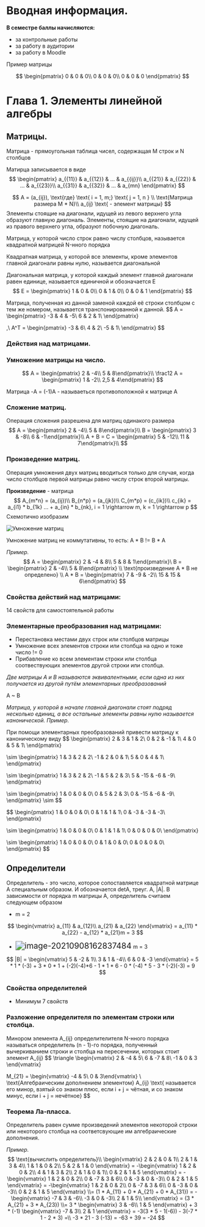 # **Вводная информация.**

**В семестре баллы начисляются:**

*  за контрольные работы
* за работу в аудитории
* за работу в Moodle

Пример матрицы


$$
\begin{pmatrix}
0 & 0 & 0\\
0 & 0 & 0\\
0 & 0 & 0
\end{pmatrix}
$$

# Глава 1. Элементы линейной алгебры

## Матрицы.

Матрица - прямоугольная таблица чисел, содержащая M строк и N столбцов 

Матирца записывается в виде
$$
\begin{pmatrix}
a_{{11}} & a_{{12}} & ... & a_{{ij}}\\
a_{{21}} & a_{{22}} & ... & a_{{23}}\\
a_{{31}} & a_{{32}} & ... & a_{mn}
\end{pmatrix}
$$



$$
A = (a_{ij}), \text{где}
\text{ i = 1, m;}
\text{ j = 1, n } \\
\text{Матрица размера M * N}\\
a_{ij} \text{ - элемент матрицы}
$$
Элементы стоящие на диагонали, идущей из левого верхнего угла образуют главную диагональ. Элементы, стоящие на диагонали, идущей из правого верхнего угла, образуют побочную диагональ.

Матрица, у которой число строк равно числу столбцов, называется квадратной матрицей N-нного порядка

Квадратная матрица, у которой все элементы, кроме элементов главной диагонали равны нулю, называется диагональной

Диагональная матрица, у которой каждый элемент главной диагонали равен единице, называется единичной и обозначается E
$$
E = \begin{pmatrix}
1 & 0 & 0\\
0 & 1 & 0\\
0 & 0 & 1
\end{pmatrix}
$$


Матрица, полученная из данной заменой каждой её строки столбцом с тем же номером, называется транспонированной к данной.
$$
A = \begin{pmatrix}
-3 & 4 & -5\\
6 & 2 & 1\\
\end{pmatrix}

,\ A^T = \begin{pmatrix}
-3 & 6\\
4 & 2\\
-5 & 1\\
\end{pmatrix}
$$

### Действия над матрицами.

### Умножение матрицы на число.

$$
A = \begin{pmatrix} 2 & -4\\ 5 & 8\end{pmatrix}\\
\frac12 A = \begin{pmatrix} 1 & -2\\ 2,5 & 4\end{pmatrix}
$$

Матрица -A = (-1)A - называеться противоположной к матрице A

### Сложение матриц.

Операция сложения разрешена для матриц одинакого размера
$$
A = \begin{pmatrix} 2 & -4\\ 5 & 8\end{pmatrix}\\
B = \begin{pmatrix} 3 & -8\\ 6 & -1\end{pmatrix}\\
A + B = C = \begin{pmatrix} 5 & -12\\ 11 & 7\end{pmatrix}\\
$$

### Произведение матриц.

Операция умножения двух матриц вводиться только для случая, когда число столбцов первой матрицы равно числу строк второй матрицы.

**Произведение** - матрица
$$
A_{m*n} = (a_{ij})\\
B_{n*p} = (a_{jk})\\
C_{m*p} = (c_{ik})\\
c_{ik} = a_{i1} * b_{1k} ... + a_{in} * b_{nk}, i = 1 \rightarrow m, k = 1 \rightarrow p
$$
Схемотично изобразим

![Умножение матриц](https://external-content.duckduckgo.com/iu/?u=https%3A%2F%2Fwww.berdov.com%2Fimg%2Fworks%2Fmatrix%2Fumnozhenie-matric%2Fprobniy-snimok-2.png&f=1&nofb=1)

Умножение матриц не коммутативны, то есть: A * B != B * A

*Пример.*
$$
A = \begin{pmatrix} 2 & -4 & 8\\ 5 & 8 & 1\end{pmatrix}\
B = \begin{pmatrix} 2 & -4\\ 5 & 8\end{pmatrix}
\\ \text{произведение A * B не определено}
\\ A * B =  \begin{pmatrix} 7 & -9 & -2\\ 15 & 15 & 6\end{pmatrix}
$$

### Свойства действий над матрицами:

14 свойств для самостоятельной работы

### Элементарные преобразования над матрицами:

* Перестановка местами двух строк или столбцов матрицы
* Умножение всех элементов строки или столбца на одно и тоже число != 0
* Прибавление ко всем элементам строки или столбца соотвествующих элементов другой строки или столбца.

*Две матрицы A и B называются эквивалентными, если одна из них получается из другой путём элементарных преобразований*

A ~ B

*Матрица, у которой в начале главной диагонали стоят подряд несколько единиц, а все остальные элементы равны нулю называется канонической. Пример.*

При помощи элементарных преобразований привести матрицу к каноническому виду
$$
\begin{pmatrix} 
2 & 3 & 1 & 2\\
0 & 2 & -1 & 1\\
4 & 0 & 5 & 1\\ 
\end{pmatrix} 

\sim
\begin{pmatrix} 
1 & 3 & 2 & 2\\
-1 & 2 & 0 & 1\\
5 & 0 & 4 & 1\\ 
\end{pmatrix}

\sim
\begin{pmatrix} 
1 & 3 & 2 & 2\\
-1 & 5 & 2 & 3\\
5 & -15 & -6 & -9\\ 
\end{pmatrix}

\sim
\begin{pmatrix} 
1 & 0 & 0 & 0\\
0 & 5 & 2 & 3\\
0 & -15 & -6 & -9\\ 
\end{pmatrix} 
\sim
$$

$$
\begin{pmatrix} 
1 & 0 & 0 & 0\\
0 & 1 & 1 & 1\\
0 & -3 & -3 & -3\\ 
\end{pmatrix} 

\sim 
\begin{pmatrix} 
1 & 0 & 0 & 0\\
0 & 1 & 1 & 1\\
0 & 0 & 0 & 0\\ 
\end{pmatrix}

\sim
\begin{pmatrix} 
1 & 0 & 0 & 0\\
0 & 1 & 0 & 0\\
0 & 0 & 0 & 0\\ 
\end{pmatrix}
$$



## Определители

Определитель - это число, которое сопоставляется квадратной матрице A специальным образом. И обозначается detA, треуг. A, |A|. В зависимости от порядка m матрицы A, определитель считаем следующем образом

* m = 2

$$
\begin{vmatrix}
a_{11} & a_{12}\\
a_{21} & a_{22}
\end{vmatrix} =
a_{11} * a_{22} - a_{12} * a_{21}m = 3
$$

* <img src="/home/semen/snap/typora/42/.config/Typora/typora-user-images/image-20210908162837484.png" alt="image-20210908162837484" style="zoom:150%;" /> m = 3

$$
|B| = \begin{vmatrix}
5 & -2 & 1\\
3 & 1 & -4\\
6 & 0 & -3
\end{vmatrix} = 
5 * 1 * (-3) + 3 * 0 * 1 + (-2)(-4)*6 - 1 * 1 * 6 - 0 * (-4) * 5 - 3 * (-2)(-3) = 9
$$

### Свойства определителей

* Минимум 7 свойств

### Разложение определителя по элементам строки или столбца.

Минором элемента A\_{ij} определителителя N-нного порядка называться определитель (n - 1)-го порядка, полученный вычеркиванием строки и столбца на пересечении, которых стоит элемент A\_{ij}
$$
\triangle
\begin{vmatrix}
2 & -4 & 5\\
6 & -7 & 8\\
-1 & 0 & 3
\end{vmatrix}

M_{21} = 
\begin{vmatrix} -4 & 5\\ 0 & 3\end{vmatrix}
\\ 
\text{Алгебраическим дополнением элементом} A_{ij} \text{ называется его минор, взятый со знаком плюс, если i + j = чётная, и со знаком минус, если i + j = нечётное}
$$


### Теорема Ла-пласса.

Определитель равен сумме произведений элементов некоторой строки или некоторого столбца на соответсвующие им алгебраические дополнения.

*Пример.*
$$
\text{вычислить определитель}\\
\begin{vmatrix}
2 & 2 & 0 & 1\\
2 & 1 & 3 & 4\\
1 & 1 & 0 & 2\\
5 & 2 & 1 & 0
\end{vmatrix} = 
-\begin{vmatrix}
1 & 2 & 0 & 2\\
4 & 1 & 3 & 2\\
2 & 1 & 0 & 1\\
0 & 2 & 1 & 5
\end{vmatrix} =
-\begin{vmatrix}
1 & 2 & 0 & 2\\
0 & -7 & 3 & 6\\
0 & -3 & 0 & -3\\
0 & 2 & 1 & 5
\end{vmatrix} =
-\begin{vmatrix}
1 & 2 & 0 & 2\\
0 & -7 & 3 & 6\\
0 & -3 & 0 & -3\\
0 & 2 & 1 & 5
\end{vmatrix} \\= 
(1 * A_{11} + 0 * A_{21} + 0 * A_{31}) = 
-\begin{vmatrix}
-7 & 3 & -6\\
-3 & 0 & -3\\
2 & 1 & 5\\
\end{vmatrix} = (3 * A_{21} + 3 * A_{23}) \\= 
3 * \begin{vmatrix}
3 & -6\\
1 & 5
\end{vmatrix} + 3 * (-1)  \begin{vmatrix}
-7 & 3\\
2 & 1
\end{vmatrix} = -3(3 * 5 - 1(-6)) - 3(-7 * 1 - 2 * 3) =\\ -3 * 21 - 3 (-13) = -63 + 39 = -24
$$
